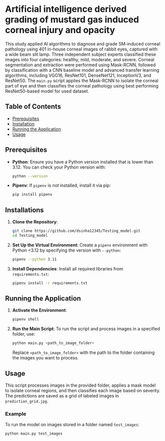 # Artificial intelligence derived grading of mustard gas induced corneal injury and opacity

This study applied AI algorithms to diagnose and grade SM-induced corneal pathology using 401 in-house corneal images of rabbit eyes, captured with a wide beam slit lamp. Three independent subject experts classified these images into four categories: healthy, mild, moderate, and severe. Corneal segmentation and extraction were performed using Mask-RCNN, followed by classification with a CNN baseline model and advanced transfer learning algorithms, including VGG16, ResNet101, DenseNet121, InceptionV3, and ResNet50. The `main.py` script applies the Mask-RCNN to isolate the corneal part of eye and then classifies the corneal pathology using best performing ResNet50-based model for used dataset.

## Table of Contents
- [Prerequisites](#prerequisites)
- [Installation](#installation)
- [Running the Application](#running-the-application)
- [Usage](#usage)

## Prerequisites
- **Python**: Ensure you have a Python version installed that is lower than 3.12. You can check your Python version with:
    ```bash
    python --version
    ```
- **Pipenv**: If `pipenv` is not installed, install it via pip:
    ```bash
    pip install pipenv
    ```

## Installations

1. **Clone the Repository**:
    ```bash
    git clone https://github.com/dsinha12345/Testing_model.git
    cd Testing_model
    ```

2. **Set Up the Virtual Environment**:
   Create a `pipenv` environment with Python <3.12 by specifying the version with `--python`:
    ```bash
    pipenv --python 3.11
    ```

3. **Install Dependencies**:
   Install all required libraries from `requirements.txt`:
    ```bash
    pipenv install -r requirements.txt
    ```

## Running the Application

1. **Activate the Environment**:
    ```bash
    pipenv shell
    ```

2. **Run the Main Script**:
    To run the script and process images in a specified folder, use:
    ```bash
    python main.py <path_to_image_folder>
    ```
   Replace `<path_to_image_folder>` with the path to the folder containing the images you want to process.

## Usage
This script processes images in the provided folder, applies a mask model to isolate corneal regions, and then classifies each image based on severity. The predictions are saved as a grid of labeled images in `prediction_grid.jpg`.

### Example
To run the model on images stored in a folder named `test_images`:
```bash
python main.py test_images

